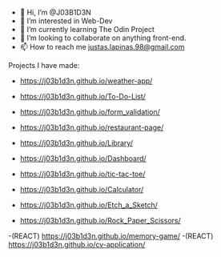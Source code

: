 - 👋 Hi, I’m @J03B1D3N
- 👀 I’m interested in Web-Dev
- 🌱 I’m currently learning The Odin Project
- 💞️ I’m looking to collaborate on anything front-end.
- 📫 How to reach me justas.lapinas.98@gmail.com

Projects I have made:
- https://j03b1d3n.github.io/weather-app/

- https://j03b1d3n.github.io/To-Do-List/
- https://j03b1d3n.github.io/form_validation/
- https://j03b1d3n.github.io/restaurant-page/

- https://j03b1d3n.github.io/Library/
- https://j03b1d3n.github.io/Dashboard/
- https://j03b1d3n.github.io/tic-tac-toe/

- https://j03b1d3n.github.io/Calculator/
- https://j03b1d3n.github.io/Etch_a_Sketch/
- https://j03b1d3n.github.io/Rock_Paper_Scissors/

-(REACT) https://j03b1d3n.github.io/memory-game/
-(REACT) https://j03b1d3n.github.io/cv-application/

<!---
J03B1D3N/J03B1D3N is a ✨ special ✨ repository because its `README.md` (this file) appears on your GitHub profile.
You can click the Preview link to take a look at your changes.
--->
